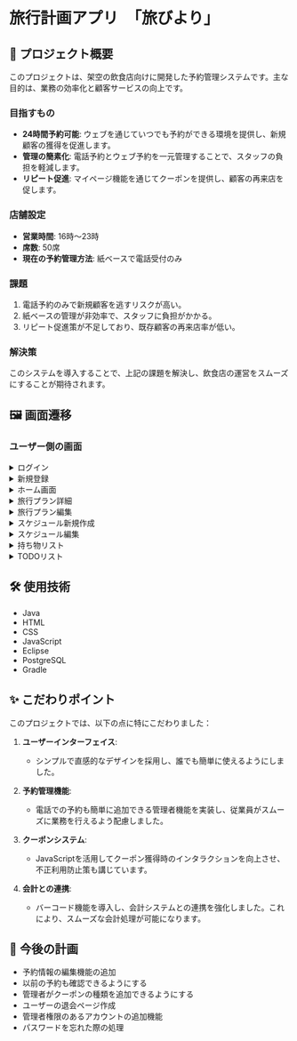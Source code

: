 # 旅行計画アプリ　「旅びより」

## 📌 プロジェクト概要

このプロジェクトは、架空の飲食店向けに開発した予約管理システムです。主な目的は、業務の効率化と顧客サービスの向上です。

### 目指すもの
- **24時間予約可能**: ウェブを通じていつでも予約ができる環境を提供し、新規顧客の獲得を促進します。
- **管理の簡素化**: 電話予約とウェブ予約を一元管理することで、スタッフの負担を軽減します。
- **リピート促進**: マイページ機能を通じてクーポンを提供し、顧客の再来店を促します。

### 店舗設定
- **営業時間**: 16時～23時
- **席数**: 50席
- **現在の予約管理方法**: 紙ベースで電話受付のみ

### 課題
1. 電話予約のみで新規顧客を逃すリスクが高い。
2. 紙ベースの管理が非効率で、スタッフに負担がかかる。
3. リピート促進策が不足しており、既存顧客の再来店率が低い。

### 解決策
このシステムを導入することで、上記の課題を解決し、飲食店の運営をスムーズにすることが期待されます。

## 🖼️ 画面遷移

### ユーザー側の画面

<details>
<summary>ログイン</summary>

<br>
<img src="TripPlan/images/login.png" alt="ログイン">
</details>

<details>
<summary>新規登録</summary>
<br>
こちらから会員登録をします。
<br><br>
<img src="TripPlan/images/login_entry.png" alt="新規登録">
</details>

<details>
<summary>ホーム画面</summary>
<br>
ホーム画面です。旅行プラン一覧を確認できます。
<br><br>
<img src="TripPlan/images/plans_home.png" alt="ホーム画面">
</details>

<details>
<summary>旅行プラン詳細</summary>
<br>
スケジュールを確認できます。
<br><br>
<img src="TripPlan/images/plans_id.png" alt="旅行プラン詳細">
</details>

<details>
<summary>旅行プラン編集</summary>
<br>
<img src="TripPlan/images/plans_edit.png" alt="旅行プラン編集">
</details>

<details>
<summary>スケジュール新規作成</summary>
<br>
<img src="TripPlan/images/schedules_entry.png" alt="スケジュール新規作成">
</details>


<details>
<summary>スケジュール編集</summary>
<br>
イベントを押すとスケジュールが編集できます。
<br><br>
<img src="TripPlan/images/schedules_edit.png" alt="スケジュール編集">
</details>

<details>
<summary>持ち物リスト</summary>
<br>

<br><br>
<img src="TripPlan/images/items_entry.png" alt="持ち物リスト">
</details>

<details>
<summary>TODOリスト</summary>
<br>

<br><br>
<img src="BookSystem/images/todos_entry.png" alt="TODOリスト">
</details>


## 🛠️ 使用技術

- Java
- HTML
- CSS
- JavaScript
- Eclipse
- PostgreSQL
- Gradle

## ✨ こだわりポイント

このプロジェクトでは、以下の点に特にこだわりました：

1. **ユーザーインターフェイス**:
   - シンプルで直感的なデザインを採用し、誰でも簡単に使えるようにしました。

2. **予約管理機能**:
   - 電話での予約も簡単に追加できる管理者機能を実装し、従業員がスムーズに業務を行えるよう配慮しました。

3. **クーポンシステム**:
   - JavaScriptを活用してクーポン獲得時のインタラクションを向上させ、不正利用防止策も講じています。

4. **会計との連携**:
   - バーコード機能を導入し、会計システムとの連携を強化しました。これにより、スムーズな会計処理が可能になります。

## 🚀 今後の計画

- 予約情報の編集機能の追加
- 以前の予約も確認できるようにする
- 管理者がクーポンの種類を追加できるようにする
- ユーザーの退会ページ作成
- 管理者権限のあるアカウントの追加機能
- パスワードを忘れた際の処理
